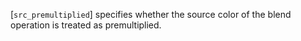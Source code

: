 [`src_premultiplied`] specifies whether the source color of the blend
operation is treated as premultiplied.